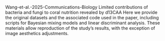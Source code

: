 Wang-et-al.-2025-Communications-Biology
Limited contributions of bacteria and fungi to coral nutrition revealed by d13CAA
Here we provide the original datasets and the associated code used in the paper, including scripts for Bayesian mixing models and linear discriminant analysis. These materials allow reproduction of the study’s results, with the exception of image aesthetics adjustments.
